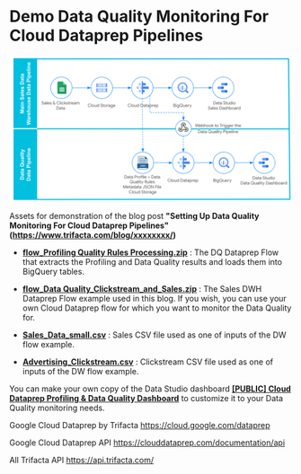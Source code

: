 
# Demo Data Quality Monitoring For Cloud Dataprep Pipelines

![image](Dataprep_DataQuality_in_DataStudio.png)

Assets for demonstration of the blog post **"Setting Up Data Quality Monitoring For Cloud Dataprep Pipelines"(https://www.trifacta.com/blog/xxxxxxxx/)**

- **[flow_Profiling  Quality Rules Processing.zip](https://github.com/victorcouste/trifacta-flows-examples/blob/main/Profiling%20%20Quality%20Rules%20Processing/flow_Profiling%20%20Quality%20Rules%20Processing.zip)** : The DQ Dataprep Flow that extracts the Profiling and Data Quality results and loads them into BigQuery tables.

- **[flow_Data Quality_Clickstream_and_Sales.zip](https://github.com/victorcouste/trifacta-flows-examples/blob/main/Profiling%20%20Quality%20Rules%20Processing/flow_Data%20Quality_Clickstream_and_Sales.zip)** : The Sales DWH Dataprep Flow example used in this blog. If you wish, you can use your own Cloud Dataprep flow for which you want to monitor the Data Quality for.

- **[Sales_Data_small.csv](https://github.com/victorcouste/trifacta-flows-examples/blob/main/Profiling%20%20Quality%20Rules%20Processing/Sales_Data_small.csv)** : Sales CSV file used as one of inputs of the DW flow example.

- **[Advertising_Clickstream.csv](https://github.com/victorcouste/trifacta-flows-examples/blob/main/Profiling%20%20Quality%20Rules%20Processing/Advertising_Clickstream.csv)** : Clickstream CSV file used as one of inputs of the DW flow example.


You can make your own copy of the Data Studio dashboard **[[PUBLIC] Cloud Dataprep Profiling & Data Quality Dashboard](https://www.google.com/url?q=https://datastudio.google.com/reporting/3ed00013-d755-4010-8b00-58da2c69ea81&sa=D&ust=1608540809439000&usg=AOvVaw1t6oJQ4ZkvX05IATmEzulr
)** to customize it to your Data Quality monitoring needs.

Google Cloud Dataprep by Trifacta https://cloud.google.com/dataprep

Google Cloud Dataprep API https://clouddataprep.com/documentation/api

All Trifacta API https://api.trifacta.com/
